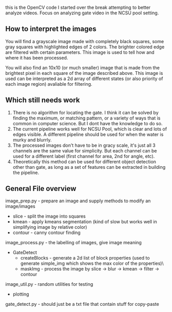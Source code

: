 this is the OpenCV code I started over the break attempting to better analyze videos. Focus on analyzing gate video in the NCSU pool setting.

## How to interpret the images  
You will find a grayscale image made with completely black squares, some gray squares with highlighted edges of 2 colors. The brighter colored edge are filtered with certain parameters. This image is used to tell how and where it has been processed.

You will also find an 10x10 (or much smaller) image that is made from the brightest pixel in each square of the image described above. This image is used can be interpreted as a 2d array of different states (or also priority of each image region) avaliable for filtering.  

## Which still needs work
1. There is no algorithm for locating the gate. I think it can be solved by finding the maximum, or matching pattern, or a variety of ways that is common in computer science. But I dont have the knowledge to do so.
2. The current pipeline works well for NCSU Pool, which is clear and lots of edges visible. A different pipeline should be used for when the water is murky and blurrly.
3. The processed images don't have to be in gracy scale, it's just all 3 channels are the same value for simplicity. But each channel can be used for a different label (first channel for area, 2nd for angle, etc).
4. Theoretically this method can be used for different object detection other than gate, as long as a set of features can be extracted in building the pipeline.

## General File overview

image_prep.py - prepare an image and supply methods to modify an image/images
* slice - split the image into squares
* kmean - apply kmeans segmentation (kind of slow but works well in simplifying image by relative color)
* contour - canny contour finding

image_process.py - the labelling of images, give image meaning
* GateDetect
    * createBlocks - generate a 2d list of block properties (used to generate simple_img which shows the max color of the properties)\
    *    maskImg - process the image by slice -> blur -> kmean -> filter -> contour

image_util.py - random utilities for testing
* plotting

gate_detect.py - should just be a txt file that contain stuff for copy-paste
